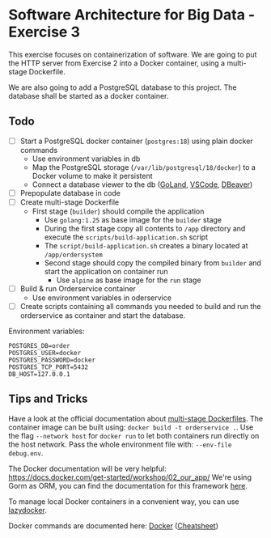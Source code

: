 # Software Architecture for Big Data - Exercise 3

This exercise focuses on containerization of software.
We are going to put the HTTP server from Exercise 2
into a Docker container, using a multi-stage Dockerfile.

We are also going to add a PostgreSQL database to this project.
The database shall be started as a docker container.

## Todo
- [ ] Start a PostgreSQL docker container (`postgres:18`) using plain docker commands
    - Use environment variables in db
    - Map the PostgreSQL storage (`/var/lib/postgresql/18/docker`) to a Docker volume to make it persistent
    - Connect a database viewer to the db ([GoLand](https://www.jetbrains.com/help/go/quick-start-with-database-functionality.html), [VSCode](https://marketplace.visualstudio.com/items?itemName=ms-ossdata.vscode-pgsql), [DBeaver](https://dbeaver.io/))
- [ ] Prepopulate database in code
- [ ] Create multi-stage Dockerfile
    - First stage (`builder`) should compile the application
        - Use `golang:1.25` as base image for the `builder` stage
        - During the first stage copy all contents to `/app` directory and execute the `scripts/build-application.sh` script
        - The `script/build-application.sh` creates a binary located at `/app/ordersystem`
      - Second stage should copy the compiled binary from `builder` and start the application on container run
          - Use `alpine` as base image for the `run` stage
- [ ] Build & run Orderservice container
  - Use environment variables in oderservice
- [ ] Create scripts containing all commands you needed to build and run the orderservice as container and start the database.

Environment variables:

```env
POSTGRES_DB=order
POSTGRES_USER=docker
POSTGRES_PASSWORD=docker
POSTGRES_TCP_PORT=5432
DB_HOST=127.0.0.1
```

## Tips and Tricks

Have a look at the official documentation
about [multi-stage Dockerfiles](https://docs.docker.com/build/building/multi-stage/).
The container image can be built using: `docker build -t orderservice .`.
Use the flag `--network host` for `docker run` to let both containers run directly on the host network.
Pass the whole environment file with: `--env-file debug.env`.

The Docker documentation will be very helpful: https://docs.docker.com/get-started/workshop/02_our_app/
We're using Gorm as ORM, you can find the documentation for this framework
[here](https://gorm.io/docs/index.html).

To manage local Docker containers in a convenient way,
you can use [lazydocker](https://github.com/jesseduffield/lazydocker).

Docker commands are documented here: [Docker](https://docs.docker.com/reference/cli/docker/) ([Cheatsheet](https://docs.docker.com/get-started/docker_cheatsheet.pdf))

